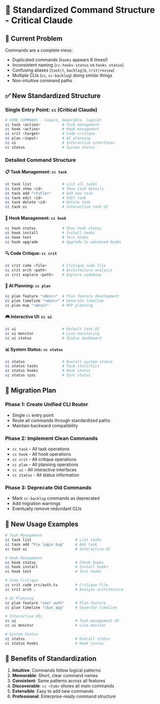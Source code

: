 # 🎯 Standardized Command Structure - Critical Claude

## 🚨 **Current Problem**
Commands are a complete mess:
- Duplicated commands (`hooks` appears 8 times!)
- Inconsistent naming (`cc-hooks-status` vs `hooks status`)
- Confusing aliases (`task|t`, `backlog|b`, `crit|review`)
- Multiple CLIs (`cc`, `cc-backlog`) doing similar things
- Non-intuitive command paths

## ✅ **New Standardized Structure**

### **Single Entry Point: `cc` (Critical Claude)**

```bash
# CORE COMMANDS - Simple, memorable, logical
cc task <action>          # Task management
cc hook <action>          # Hook management  
cc crit <target>          # Code critique
cc plan <input>           # AI planning
cc ui                     # Interactive interfaces
cc status                 # System status
```

### **Detailed Command Structure**

#### **📋 Task Management: `cc task`**
```bash
cc task list              # List all tasks
cc task show <id>         # Show task details
cc task add "<title>"     # Add new task
cc task edit <id>         # Edit task
cc task delete <id>       # Delete task
cc task ui                # Interactive task UI
```

#### **🔧 Hook Management: `cc hook`**
```bash
cc hook status            # Show hook status
cc hook install           # Install hooks
cc hook test              # Test hooks
cc hook upgrade           # Upgrade to advanced hooks
```

#### **🔍 Code Critique: `cc crit`**
```bash
cc crit code <file>       # Critique code file
cc crit arch <path>       # Architecture analysis
cc crit explore <path>    # Explore codebase
```

#### **🤖 AI Planning: `cc plan`**
```bash
cc plan feature "<desc>"  # Plan feature development
cc plan timeline "<desc>" # Generate timeline
cc plan mvp "<desc>"      # MVP planning
```

#### **🎮 Interactive UI: `cc ui`**
```bash
cc ui                     # Default task UI
cc ui monitor             # Live monitoring
cc ui status              # Status dashboard
```

#### **📊 System Status: `cc status`**
```bash
cc status                 # Overall system status
cc status tasks           # Task statistics
cc status hooks           # Hook status
cc status sync            # Sync status
```

## 🔄 **Migration Plan**

### **Phase 1: Create Unified CLI Router**
- Single `cc` entry point
- Route all commands through standardized paths
- Maintain backward compatibility

### **Phase 2: Implement Clean Commands**
- `cc task` - All task operations
- `cc hook` - All hook operations
- `cc crit` - All critique operations
- `cc plan` - All planning operations
- `cc ui` - All interactive interfaces
- `cc status` - All status information

### **Phase 3: Deprecate Old Commands**
- Mark `cc-backlog` commands as deprecated
- Add migration warnings
- Eventually remove redundant CLIs

## 📖 **New Usage Examples**

```bash
# Task Management
cc task list                    # List tasks
cc task add "Fix login bug"     # Add task
cc task ui                      # Interactive UI

# Hook Management  
cc hook status                  # Check hooks
cc hook install                 # Install hooks
cc hook test                    # Test hooks

# Code Critique
cc crit code src/auth.ts        # Critique file
cc crit arch .                  # Analyze architecture

# AI Planning
cc plan feature "user auth"     # Plan feature
cc plan timeline "chat app"     # Generate timeline

# Interactive UIs
cc ui                           # Task management UI
cc ui monitor                   # Live monitor

# System Status
cc status                       # Overall status
cc status hooks                 # Hook status
```

## 🎯 **Benefits of Standardization**

1. **Intuitive**: Commands follow logical patterns
2. **Memorable**: Short, clear command names
3. **Consistent**: Same patterns across all features
4. **Discoverable**: `cc <tab>` shows all main commands
5. **Extensible**: Easy to add new commands
6. **Professional**: Enterprise-ready command structure